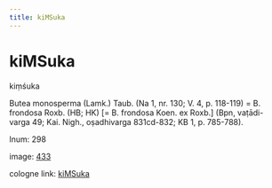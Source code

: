 ```yaml
---
title: kiMSuka
---
```


# kiMSuka

kiṃśuka  <div n="P" />Butea monosperma (Lamk.) Taub. (Na 1, nr. 130; V. 4, p. 118-119) = B. <div n="lb" />frondosa Roxb. (HB; HK) [= B. frondosa Koen. ex Roxb.] (Bpn, vaṭādi- <div n="lb" />varga 49; Kai. Nigh., oṣadhivarga 831cd-832; KB 1, p. 785-788).

lnum: 298

image: [433](https://www.sanskrit-lexicon.uni-koeln.de/scans/csl-apidev/servepdf.php?dict=snp&page=433)

cologne link: [kiMSuka](https://sanskrit-lexicon.uni-koeln.de/scans/csl-apidev/getword.php?dict=snp&key=kiMSuka)

